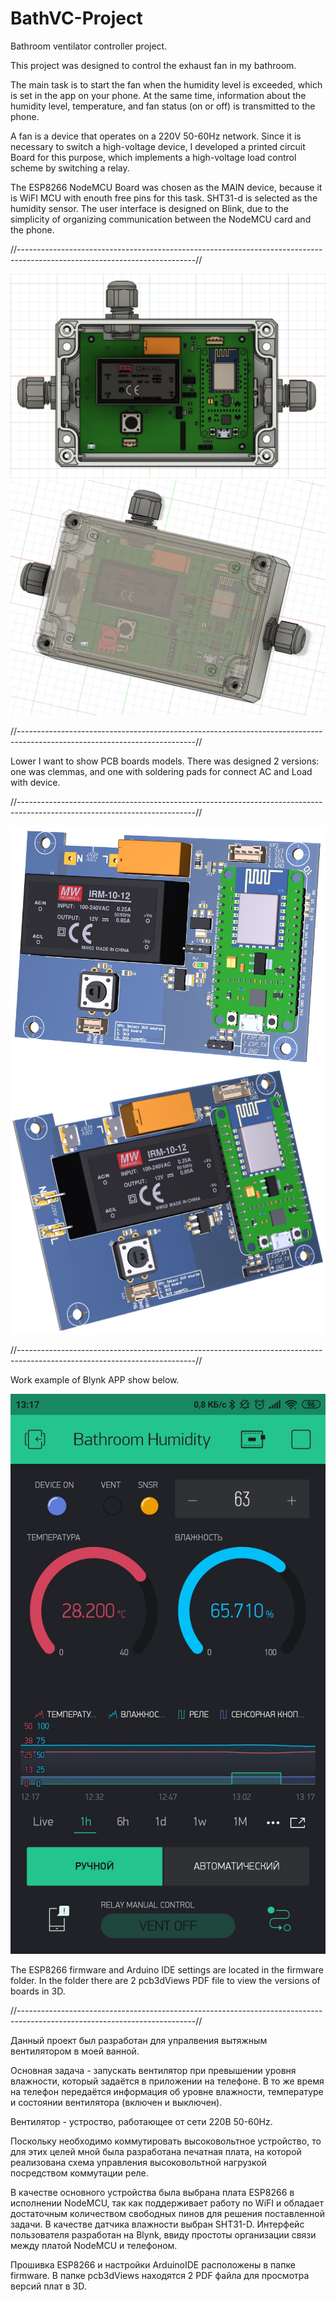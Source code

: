 # BathVC-Project
Bathroom ventilator controller project.

This project was designed to control the exhaust fan in my bathroom.

The main task is to start the fan when the humidity level is exceeded, which is set in the app on your phone.
At the same time, information about the humidity level, temperature, and fan status (on or off) is transmitted to the phone.

A fan is a device that operates on a 220V 50-60Hz network.
Since it is necessary to switch a high-voltage device, I developed a printed circuit Board for this purpose, 
which implements a high-voltage load control scheme by switching a relay.

The ESP8266 NodeMCU Board was chosen as the MAIN device, because it is WiFI MCU with enouth free pins for this task.
SHT31-d is selected as the humidity sensor.
The user interface is designed on Blink, due to the simplicity of organizing communication between the NodeMCU card and the phone.

//--------------------------------------------------------------------------------------------------------------------------//

![alt text](screenshots/DeviceBoxVersion.png "Autodec360 device model view 1")
![alt text](screenshots/DeviceBoxVersionFull.png "Autodec360 device model view 2")
 
 //--------------------------------------------------------------------------------------------------------------------------//

 Lower I want to show PCB boards models. There was designed 2 versions: one was clemmas, and one with soldering pads for connect AC and Load 
 with device.

//--------------------------------------------------------------------------------------------------------------------------//

![alt text](screenshots/BoardVersion1.png "Board version for soldering")
![alt text](screenshots/BoardVersion2.png "Board version with clemmas")

//--------------------------------------------------------------------------------------------------------------------------//

Work example of Blynk APP show below.

![alt text](screenshots/BlynkApp.png "Blynk APP")

The ESP8266 firmware and Arduino IDE settings are located in the firmware folder.
In the folder there are 2 pcb3dViews PDF file to view the versions of boards in 3D.

//--------------------------------------------------------------------------------------------------------------------------//

Данный проект был разработан для упралвения вытяжным вентилятором в моей ванной.

Основная задача - запускать вентилятор при превышении уровня влажности, который задаётся в приложении на телефоне.
В то же время на телефон передаётся информация об уровне влажности, температуре и состоянии вентилятора (включен и выключен).

Вентилятор - устроство, работающее от сети 220В 50-60Hz.

Поскольку необходимо коммутировать высоковольтное устройство, то для этих целей мной была разработана печатная плата, 
на которой реализована схема управления высоковольтной нагрузкой посредством коммутации реле.  

В качестве основного устройства была выбрана плата ESP8266 в исполнении NodeMCU, так как поддерживает работу по WiFI и обладает
достаточным количеством свободных пинов для решения поставленной задачи.
В качестве датчика влажности выбран SHT31-D.
Интерфейс пользователя разработан на Blynk, ввиду простоты организации связи между платой NodeMCU и телефоном.

Прошивка ESP8266 и настройки ArduinoIDE расположены в папке firmware.
В папке pcb3dViews находятся 2 PDF файла для просмотра версий плат в 3D.
